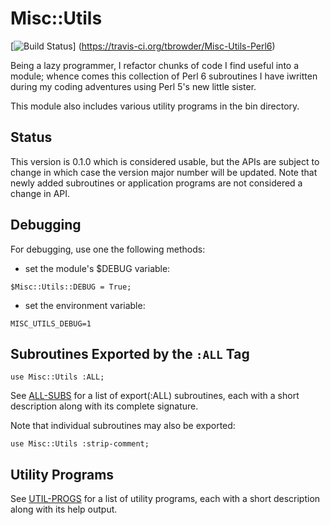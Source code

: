 # Misc::Utils

[![Build Status](https://travis-ci.org/tbrowder/Misc-Utils-Perl6.svg?branch=master)]
  (https://travis-ci.org/tbrowder/Misc-Utils-Perl6)

Being a lazy programmer, I refactor chunks of code I find useful into
a module; whence comes this collection of Perl 6 subroutines I have
iwritten during my coding adventures using Perl 5's new little sister.

This module also includes various utility programs in the bin
directory.

## Status

This version is 0.1.0 which is considered usable, but the APIs are
subject to change in which case the version major number will be
updated. Note that newly added subroutines or application programs are
not considered a change in API.

## Debugging

For debugging, use one the following methods:

- set the module's $DEBUG variable:

```Perl6
$Misc::Utils::DEBUG = True;
```

- set the environment variable:

```Perl6
MISC_UTILS_DEBUG=1
```

## Subroutines Exported by the `:ALL` Tag

```Perl6
use Misc::Utils :ALL;
```

See
[ALL-SUBS](https://github.com/tbrowder/Misc-Utils-Perl6/blob/master/docs/ALL-SUBS.md)
for a list of export(:ALL) subroutines, each with a short description
along with its complete signature.

Note that individual subroutines may also be exported:

```Perl6
use Misc::Utils :strip-comment;
```

## Utility Programs

See
[UTIL-PROGS](https://github.com/tbrowder/Misc-Utils-Perl6/blob/master/docs/UTIL-PROGS.md)
for a list of utility programs, each with a short
description along with its help output.
